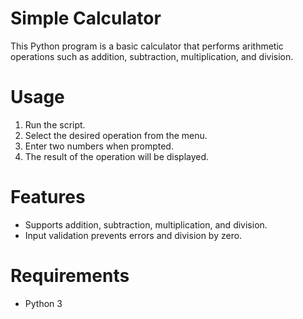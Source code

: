 # Simple Calculator

This Python program is a basic calculator that performs arithmetic operations such as addition, subtraction, multiplication, and division.

# Usage

1. Run the script.
2. Select the desired operation from the menu.
3. Enter two numbers when prompted.
4. The result of the operation will be displayed.

# Features

- Supports addition, subtraction, multiplication, and division.
- Input validation prevents errors and division by zero.

# Requirements

- Python 3
